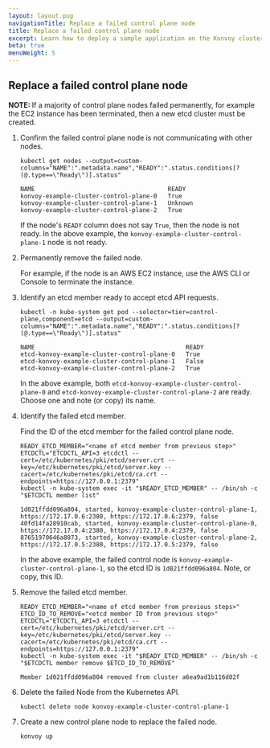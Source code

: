 ```yaml
---
layout: layout.pug
navigationTitle: Replace a failed control plane node
title: Replace a failed control plane node
excerpt: Learn how to deploy a sample application on the Konvoy cluster
beta: true
menuWeight: 5
---
```


## Replace a failed control plane node

<p class="message--note"><strong>NOTE: </strong>If a majority of control plane nodes failed permanently, for example the EC2 instance has been terminated, then a new etcd cluster must be created.</p>

1.  Confirm the failed control plane node is not communicating with other nodes.

    ```shell
    kubectl get nodes --output=custom-columns="NAME":".metadata.name","READY":".status.conditions[?(@.type==\"Ready\")].status"
    ```

    ```shell
    NAME                                     READY
    konvoy-example-cluster-control-plane-0   True
    konvoy-example-cluster-control-plane-1   Unknown
    konvoy-example-cluster-control-plane-2   True
    ```

    If the node's `READY` column does not say `True`, then the node is not ready. In the above example, the `konvoy-example-cluster-control-plane-1` node is not ready.

1.  Permanently remove the failed node.

    For example, if the node is an AWS EC2 instance, use the AWS CLI or Console to terminate the instance.

1.  Identify an etcd member ready to accept etcd API requests.

    ```shell
    kubectl -n kube-system get pod --selector=tier=control-plane,component=etcd --output=custom-columns="NAME":".metadata.name","READY":".status.conditions[?(@.type==\"Ready\")].status"
    ```

    ```shell
    NAME                                          READY
    etcd-konvoy-example-cluster-control-plane-0   True
    etcd-konvoy-example-cluster-control-plane-1   False
    etcd-konvoy-example-cluster-control-plane-2   True
    ```

    In the above example, both `etcd-konvoy-example-cluster-control-plane-0` and `etcd-konvoy-example-cluster-control-plane-2` are ready. Choose one and note (or copy) its name.

1.  Identify the failed etcd member.

    Find the ID of the etcd member for the failed control plane node.

    ```shell
    READY_ETCD_MEMBER="<name of etcd member from previous step>"
    ETCDCTL="ETCDCTL_API=3 etcdctl --cert=/etc/kubernetes/pki/etcd/server.crt --key=/etc/kubernetes/pki/etcd/server.key --cacert=/etc/kubernetes/pki/etcd/ca.crt --endpoints=https://127.0.0.1:2379"
    kubectl -n kube-system exec -it "$READY_ETCD_MEMBER" -- /bin/sh -c "$ETCDCTL member list"
    ```

    ```shell
    1d021ffdd096a804, started, konvoy-example-cluster-control-plane-1, https://172.17.0.6:2380, https://172.17.0.6:2379, false
    40fd14fa28910cab, started, konvoy-example-cluster-control-plane-0, https://172.17.0.4:2380, https://172.17.0.4:2379, false
    87651970646a8073, started, konvoy-example-cluster-control-plane-2, https://172.17.0.5:2380, https://172.17.0.5:2379, false
    ```

    In the above example, the failed control node is `konvoy-example-cluster-control-plane-1`, so the etcd ID is `1d021ffdd096a804`. Note, or copy, this ID.

1.  Remove the failed etcd member.

    ```shell
    READY_ETCD_MEMBER="<name of etcd member from previous steps>"
    ETCD_ID_TO_REMOVE="<etcd member ID from previous step>"
    ETCDCTL="ETCDCTL_API=3 etcdctl --cert=/etc/kubernetes/pki/etcd/server.crt --key=/etc/kubernetes/pki/etcd/server.key --cacert=/etc/kubernetes/pki/etcd/ca.crt --endpoints=https://127.0.0.1:2379"
    kubectl -n kube-system exec -it "$READY_ETCD_MEMBER" -- /bin/sh -c "$ETCDCTL member remove $ETCD_ID_TO_REMOVE"
    ```

    ```shell
    Member 1d021ffdd096a804 removed from cluster a6ea9ad1b116d02f
    ```

1.  Delete the failed Node from the Kubernetes API.

    ```shell
    kubectl delete node konvoy-example-cluster-control-plane-1
    ```

1.  Create a new control plane node to replace the failed node.

    ```shell
    konvoy up
    ```

